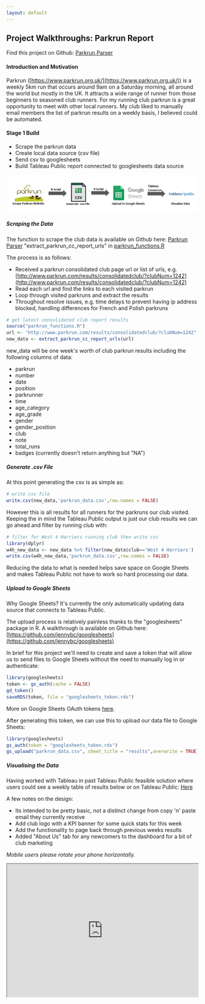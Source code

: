 ```yaml
---
layout: default
---
```

## Project Walkthroughs: Parkrun Report
Find this project on Github: <a href ="https://github.com/wjsutton/parkrun_parser">Parkrun Parser</a>

#### **Introduction and Motivation**

Parkrun ([https://www.parkrun.org.uk/](https://www.parkrun.org.uk/)) is a weekly 5km run that occurs around 9am on a Saturday morning, all around the world but mostly in the UK. It attracts a wide range of runner from those beginners to seasoned club runners. For my running club parkrun is a great opportunity to meet with other local runners.
My club liked to manually email members the list of parkrun results on a weekly basis, I believed could be automated.

#### **Stage 1 Build**
* Scrape the parkrun data
* Create local data source (csv file)
* Send csv to googlesheets
* Build Tableau Public report connected to googlesheets data source

![Stage 1](assets\parkrun_stage_1_workflow.png)

##### Scraping the Data

The function to scrape the club data is available on Github here: <a href ="https://github.com/wjsutton/parkrun_parser">Parkrun Parser</a> "extract_parkrun_cc_report_urls" in [parkrun_functions.R](https://github.com/wjsutton/parkrun_parser/blob/master/parkrun_functions.R)

The process is as follows:
* Received a parkrun consolidated club page url or list of urls, e.g. [http://www.parkrun.com/results/consolidatedclub/?clubNum=1242](http://www.parkrun.com/results/consolidatedclub/?clubNum=1242) 
* Read each url and find the links to each visited parkrun
* Loop through visited parkruns and extract the results 
* Throughout resolve issues, e.g. time delays to prevent having ip address blocked, handling differences for French and Polish parkruns

```r
# get latest consolidated club report results
source("parkrun_functions.R")
url <- "http://www.parkrun.com/results/consolidatedclub/?clubNum=1242"
new_data <- extract_parkrun_cc_report_urls(url)
```
new_data will be one week's worth of club parkrun results including the following columns of data:
* parkrun	
* number	
* date	
* position	
* parkrunner	
* time	
* age_category	
* age_grade	
* gender	
* gender_position	
* club	
* note	
* total_runs
* badges (currently doesn't return anything but "NA")

##### Generate .csv File

At this point generating the csv is as simple as:
```r
# write csv file
write.csv(new_data,'parkrun_data.csv',row.names = FALSE)
```

However this is all results for all runners for the parkruns our club visited. Keeping the in mind the Tableau Public output is just our club results we can go ahead and filter by running club with:
```r
# filter for West 4 Harriers running club then write csv
library(dplyr)
w4h_new_data <- new_data %>% filter(new_data$club=='West 4 Harriers')
write.csv(w4h_new_data,'parkrun_data.csv',row.names = FALSE)
```
Reducing the data to what is needed helps save space on Google Sheets and makes Tableau Public not have to work so hard processing our data.

##### Upload to Google Sheets

Why Google Sheets? It's currently the only automatically updating data source that connects to Tableau Public.

The upload process is relatively painless thanks to the "googlesheets" package in R. A walkthrough is available on Github here: [https://github.com/jennybc/googlesheets](https://github.com/jennybc/googlesheets)

In brief for this project we'll need to create and save a token that will allow us to send files to Google Sheets without the need to manually log in or authenticate:
```r
library(googlesheets)
token <- gs_auth(cache = FALSE)
gd_token()
saveRDS(token, file = "googlesheets_token.rds")
```

More on Google Sheets OAuth tokens [here](https://rawgit.com/jennybc/googlesheets/master/vignettes/managing-auth-tokens.html).

After generating this token, we can use this to upload our data file to Google Sheets:
```r
library(googlesheets)
gs_auth(token = "googlesheets_token.rds")
gs_upload("parkrun_data.csv", sheet_title = "results",overwrite = TRUE)
```

##### Visualising the Data

Having worked with Tableau in past Tableau Public feasible solution where users could see a weekly table of results below or on Tableau Public: [Here](https://public.tableau.com/views/West4HarriersParkrunReport/WeeklyParkrunReport?:embed=y&:display_count=yes)

A few notes on the design:
* Its intended to be pretty basic, not a distinct change from copy 'n' paste email they currently receive
* Add club logo with a KPI banner for some quick stats for this week
* Add the functionality to page back through previous weeks results
* Added "About Us" tab for any newcomers to the dashboard for a bit of club marketing

_Mobile users please rotate your phone horizontally._
<iframe align = "center" width = "100%" height = "350" src="https://public.tableau.com/views/West4HarriersParkrunReport/WeeklyParkrunReport?:embed=y&:display_count=yes"/>

Lastly to fully automate this the R code used can be scheduled to run on Windows Task Manager, a crontab, etc. 

#### **Stage 2 Build**

From running the stage 1 process a few upgrades were identified and planned for the second phase such as:
* Did the data fail to run? I don’t know unless I manually check the data source or the Tableau workbook
* The original manual job of emailing weekly results hasn’t been automated, an weekly emailable report should be produced

![Stage 2](assets\parkrun_stage_2_workflow.png)

##### Send email if data scrape failed

As mentioned earlier the function "extract_parkrun_cc_report_urls" in [parkrun_functions.R](https://github.com/wjsutton/parkrun_parser/blob/master/parkrun_functions.R) has a few workarounds do to some inconsistent parkruns, this out of my control but to assist the debugging of problems it's helpful to receive a nudge via an email when the data hasn't been received rather than manually checking. 
```r
# check max week of parkrun_data, if date is > 7 days old, send email
report <- read.csv(file = "parkrun_data.csv",stringsAsFactors = F)
report_date <- max(report$date)
last_week <- as.character(Sys.Date()-7)

if(report_date > last_week){
  # send email
}
```
For sending emails I used the `gmailr` library, you could alternatively use `mailr`. For `gmailr` I set up a new gmail email address and setup the Gmail API using the following walkthrough [https://github.com/jimhester/gmailr](https://github.com/jimhester/gmailr) 

The credentials of the gmail email address are saved to a text or csv file, this is just good practice to remove passwords and identifiers from your code. Credentials can then be read using:
```r
# Get Gmail credentials
details <- read.csv(file = "gmail_details.csv")
sender <- details$email
recipients <- details$admin
client_id <- details$client_id
client_secret <- details$client_secret

# Authenticate gmail, create draft and send email
library(gmailr)
gmail_auth(scope = "full",
           id = client_id,
           secret = client_secret, 
           secret_file = NULL)
  
draft <- (mime(From=sender,
               To=recipients,
               Subject="Parkrun update failed",
               body = "The update for parkrun report has failed."
			   
send_message(draft)
```

More about sending emails via `gmailr` here: [https://github.com/jennybc/send-email-with-r](https://github.com/jennybc/send-email-with-r)


##### Generate Rmarkdown HTML report

Example html email report: [Report](assets\parkrun_report.html)


##### Email report to running club

 

#### **Stage 3 (prospective build)**

Upgrades:
* Update Tableau report, as the Tableau report does the same job as the email, but the Tableau report could visualise all the data collected, providing an All Time and YTD stats view
* Improve the quality of the email, some things aren’t rendering properly on desktop compared to mobile, etc.
​